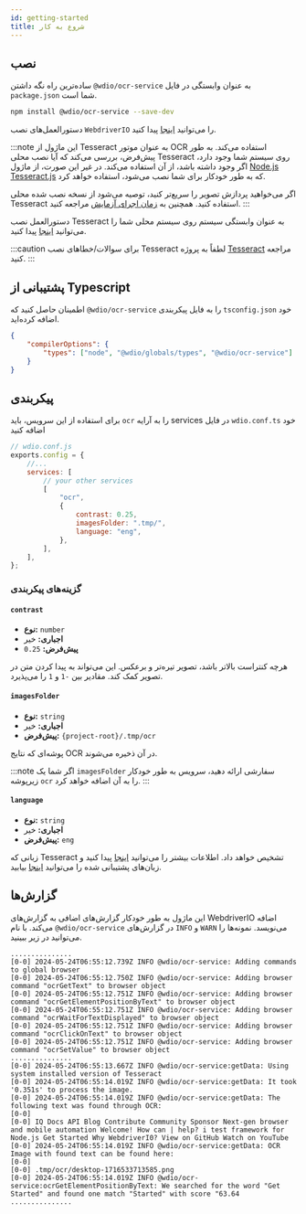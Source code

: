 ```yaml
---
id: getting-started
title: شروع به کار
---
```


## نصب

ساده‌ترین راه نگه داشتن `@wdio/ocr-service` به عنوان وابستگی در فایل `package.json` شما است.

```bash npm2yarn
npm install @wdio/ocr-service --save-dev
```

دستورالعمل‌های نصب `WebdriverIO` را می‌توانید [اینجا](../gettingstarted) پیدا کنید.

:::note
این ماژول از Tesseract به عنوان موتور OCR استفاده می‌کند. به طور پیش‌فرض، بررسی می‌کند که آیا نصب محلی Tesseract روی سیستم شما وجود دارد، اگر وجود داشته باشد، از آن استفاده می‌کند. در غیر این صورت، از ماژول [Node.js Tesseract.js](https://github.com/naptha/tesseract.js) که به طور خودکار برای شما نصب می‌شود، استفاده خواهد کرد.

اگر می‌خواهید پردازش تصویر را سریع‌تر کنید، توصیه می‌شود از نسخه نصب شده محلی Tesseract استفاده کنید. همچنین به [زمان اجرای آزمایش](./more-test-optimization#using-a-local-installation-of-tesseract) مراجعه کنید.
:::

دستورالعمل نصب Tesseract به عنوان وابستگی سیستم روی سیستم محلی شما را می‌توانید [اینجا](https://tesseract-ocr.github.io/tessdoc/Installation.html) پیدا کنید.

:::caution
برای سوالات/خطاهای نصب Tesseract لطفاً به پروژه
[Tesseract](https://github.com/tesseract-ocr/tesseract) مراجعه کنید.
:::

## پشتیبانی از Typescript

اطمینان حاصل کنید که `@wdio/ocr-service` را به فایل پیکربندی `tsconfig.json` خود اضافه کرده‌اید.

```json title="tsconfig.json"
{
    "compilerOptions": {
        "types": ["node", "@wdio/globals/types", "@wdio/ocr-service"]
    }
}
```

## پیکربندی

برای استفاده از این سرویس، باید `ocr` را به آرایه services در فایل `wdio.conf.ts` خود اضافه کنید

```js
// wdio.conf.js
exports.config = {
    //...
    services: [
        // your other services
        [
            "ocr",
            {
                contrast: 0.25,
                imagesFolder: ".tmp/",
                language: "eng",
            },
        ],
    ],
};
```

### گزینه‌های پیکربندی

#### `contrast`

-   **نوع:** `number`
-   **اجباری:** خیر
-   **پیش‌فرض:** `0.25`

هرچه کنتراست بالاتر باشد، تصویر تیره‌تر و برعکس. این می‌تواند به پیدا کردن متن در تصویر کمک کند. مقادیر بین `-1` و `1` را می‌پذیرد.

#### `imagesFolder`

-   **نوع:** `string`
-   **اجباری:** خیر
-   **پیش‌فرض:** `{project-root}/.tmp/ocr`

پوشه‌ای که نتایج OCR در آن ذخیره می‌شوند.

:::note
اگر شما یک `imagesFolder` سفارشی ارائه دهید، سرویس به طور خودکار زیرپوشه `ocr` را به آن اضافه خواهد کرد.
:::

#### `language`

-   **نوع:** `string`
-   **اجباری:** خیر
-   **پیش‌فرض:** `eng`

زبانی که Tesseract تشخیص خواهد داد. اطلاعات بیشتر را می‌توانید [اینجا](https://tesseract-ocr.github.io/tessdoc/Data-Files-in-different-versions) پیدا کنید و زبان‌های پشتیبانی شده را می‌توانید [اینجا](https://github.com/webdriverio/visual-testing/blob/main/packages/ocr-service/src/utils/constants.ts) بیابید.

## گزارش‌ها

این ماژول به طور خودکار گزارش‌های اضافی به گزارش‌های WebdriverIO اضافه می‌کند. با نام `@wdio/ocr-service` در گزارش‌های `INFO` و `WARN` می‌نویسد.
نمونه‌ها را می‌توانید در زیر ببینید.

```log
...............
[0-0] 2024-05-24T06:55:12.739Z INFO @wdio/ocr-service: Adding commands to global browser
[0-0] 2024-05-24T06:55:12.750Z INFO @wdio/ocr-service: Adding browser command "ocrGetText" to browser object
[0-0] 2024-05-24T06:55:12.751Z INFO @wdio/ocr-service: Adding browser command "ocrGetElementPositionByText" to browser object
[0-0] 2024-05-24T06:55:12.751Z INFO @wdio/ocr-service: Adding browser command "ocrWaitForTextDisplayed" to browser object
[0-0] 2024-05-24T06:55:12.751Z INFO @wdio/ocr-service: Adding browser command "ocrClickOnText" to browser object
[0-0] 2024-05-24T06:55:12.751Z INFO @wdio/ocr-service: Adding browser command "ocrSetValue" to browser object
...............
[0-0] 2024-05-24T06:55:13.667Z INFO @wdio/ocr-service:getData: Using system installed version of Tesseract
[0-0] 2024-05-24T06:55:14.019Z INFO @wdio/ocr-service:getData: It took '0.351s' to process the image.
[0-0] 2024-05-24T06:55:14.019Z INFO @wdio/ocr-service:getData: The following text was found through OCR:
[0-0]
[0-0] IQ Docs API Blog Contribute Community Sponsor Next-gen browser and mobile automation Welcome! How can | help? i test framework for Node.js Get Started Why WebdriverI0? View on GitHub Watch on YouTube
[0-0] 2024-05-24T06:55:14.019Z INFO @wdio/ocr-service:getData: OCR Image with found text can be found here:
[0-0]
[0-0] .tmp/ocr/desktop-1716533713585.png
[0-0] 2024-05-24T06:55:14.019Z INFO @wdio/ocr-service:ocrGetElementPositionByText: We searched for the word "Get Started" and found one match "Started" with score "63.64
...............
```